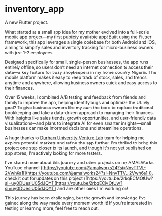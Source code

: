 # inventory_app

A new Flutter project.

What started as a small app idea for my mother evolved into a full-scale mobile app project—my first publicly available app! Built using the Flutter framework, this app leverages a single codebase for both Android and iOS, aiming to simplify sales and inventory tracking for micro-business owners with just 1-2 employees.  
  
Designed specifically for small, single-person businesses, the app runs entirely offline, so users don’t need an internet connection to access their data—a key feature for busy shopkeepers in my home country Nigeria. The mobile platform makes it easy to keep track of stock, sales, and trends anytime and anywhere, allowing business owners quick and easy access to their finances.  
  
Over 15 weeks, I combined A/B testing and feedback from friends and family to improve the app, helping identify bugs and optimize the UI. My goal? To give business owners like my aunt the tools to replace traditional bookkeeping and take a data-driven approach to managing their finances. With insights like sales trends, growth opportunities, and user-friendly data visualizations—and plans to integrate AI for even smarter insights—small businesses can make informed decisions and streamline operations.  
  
A huge thanks to [Durham University Venture Lab](https://www.linkedin.com/company/durham-university-venture-lab/) team for helping me explore potential markets and refine the app further. I'm thrilled to bring this project one step closer to its launch, and though it's not yet published on app stores, I'm actively looking for more testers.  
  
I’ve shared more about this journey and other projects on my AMALWorks YouTube channel ([https://youtube.com/@amalworks24?si=NnvTTVL-2Vwh6a1I](https://youtube.com/@amalworks24?si=NnvTTVL-2Vwh6a1I)), check it out for updates on this project ([https://youtu.be/2rbqECMOtUw?si=uyODUesiUO5dJQY1](https://youtu.be/2rbqECMOtUw?si=uyODUesiUO5dJQY1)) and any other ones I'm working on!  
  
This journey has been challenging, but the growth and knowledge I’ve gained along the way made every moment worth it! If you're interested in testing or learning more, feel free to reach out.